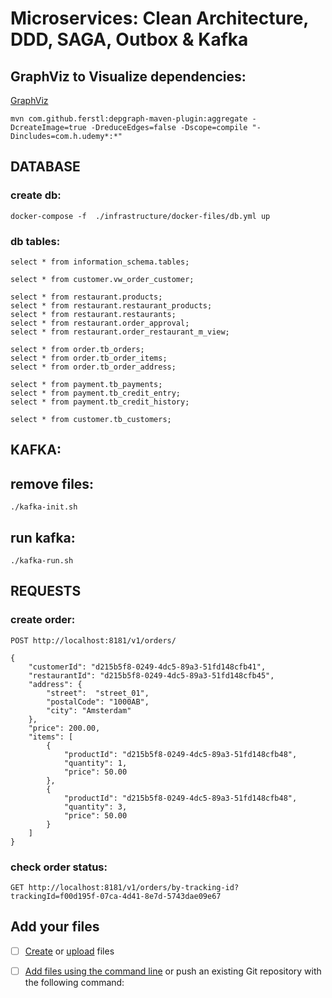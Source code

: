 # Microservices: Clean Architecture, DDD, SAGA, Outbox & Kafka

## GraphViz to Visualize dependencies:
[GraphViz](https://github.com/ferstl/depgraph-maven-plugin)
```
mvn com.github.ferstl:depgraph-maven-plugin:aggregate -DcreateImage=true -DreduceEdges=false -Dscope=compile "-Dincludes=com.h.udemy*:*"
```

## DATABASE
### create db:
```
docker-compose -f  ./infrastructure/docker-files/db.yml up
```
### db tables:
````
select * from information_schema.tables;

select * from customer.vw_order_customer;

select * from restaurant.products;
select * from restaurant.restaurant_products;
select * from restaurant.restaurants;
select * from restaurant.order_approval;
select * from restaurant.order_restaurant_m_view;

select * from order.tb_orders;
select * from order.tb_order_items;
select * from order.tb_order_address;

select * from payment.tb_payments;
select * from payment.tb_credit_entry;
select * from payment.tb_credit_history;

select * from customer.tb_customers;
````


## KAFKA:
## remove files:
```
./kafka-init.sh
```

## run kafka:
```
./kafka-run.sh
```

## REQUESTS

### create order:
```
POST http://localhost:8181/v1/orders/
```
```
{
    "customerId": "d215b5f8-0249-4dc5-89a3-51fd148cfb41",
    "restaurantId": "d215b5f8-0249-4dc5-89a3-51fd148cfb45",
    "address": {
        "street":  "street_01",
        "postalCode": "1000AB",
        "city": "Amsterdam"
    },
    "price": 200.00,
    "items": [
        {
            "productId": "d215b5f8-0249-4dc5-89a3-51fd148cfb48",
            "quantity": 1,
            "price": 50.00
        },
        {
            "productId": "d215b5f8-0249-4dc5-89a3-51fd148cfb48",
            "quantity": 3,
            "price": 50.00
        }
    ]
}
```

### check order status:
```
GET http://localhost:8181/v1/orders/by-tracking-id?trackingId=f00d195f-07ca-4d41-8e7d-5743dae09e67
```







## Add your files

- [ ] [Create](https://gitlab.com/-/experiment/new_project_readme_content:1381cfbd39c01a125285e191fa128fc2?https://docs.gitlab.com/ee/user/project/repository/web_editor.html#create-a-file) or [upload](https://gitlab.com/-/experiment/new_project_readme_content:1381cfbd39c01a125285e191fa128fc2?https://docs.gitlab.com/ee/user/project/repository/web_editor.html#upload-a-file) files
- [ ] [Add files using the command line](https://gitlab.com/-/experiment/new_project_readme_content:1381cfbd39c01a125285e191fa128fc2?https://docs.gitlab.com/ee/gitlab-basics/add-file.html#add-a-file-using-the-command-line) or push an existing Git repository with the following command:


